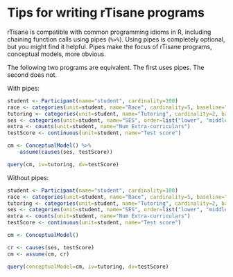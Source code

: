 # Tips for writing rTisane programs
rTisane is compatible with common programming idioms in R, including chaining function calls using pipes (`%>%`). Using pipes is completely optional, but you might find it helpful. Pipes make the focus of rTisane programs, conceptual models, more obvious. 

The following two programs are equivalent. The first uses pipes. The second does not. 

With pipes: 
```R
student <- Participant(name="student", cardinality=100)
race <- categories(unit=student, name="Race", cardinality=5, baseline="White")
tutoring <- categories(unit=student, name="Tutoring", cardinality=2, baseline="in-person")
ses <- categories(unit=student, name="SES", order=list("lower", "middle", "upper"))
extra <- counts(unit=student, name="Num Extra-curriculars")
testScore <- continuous(unit=student, name="Test score")

cm <- ConceptualModel() %>%
    assume(causes(ses, testScore))

query(cm, iv=tutoring, dv=testScore)
```

Without pipes: 
```R
student <- Participant(name="student", cardinality=100)
race <- categories(unit=student, name="Race", cardinality=5, baseline="White")
tutoring <- categories(unit=student, name="Tutoring", cardinality=2, baseline="in-person")
ses <- categories(unit=student, name="SES", order=list("lower", "middle", "upper"))
extra <- counts(unit=student, name="Num Extra-curriculars")
testScore <- continuous(unit=student, name="Test score")

cm <- ConceptualModel() 

cr <- causes(ses, testScore)
cm <- assume(cm, cr)

query(conceptualModel=cm, iv=tutoring, dv=testScore)
```
